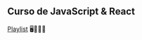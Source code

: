 ## Curso de JavaScript & React

[Playlist](https://youtube.com/playlist?list=PLdUHI_v8wPJyHA6-JivysfYAIh6g-Wm2Q&si=zC5bf7hLGaPsgSkp) 🖥👨🏻‍🏫
